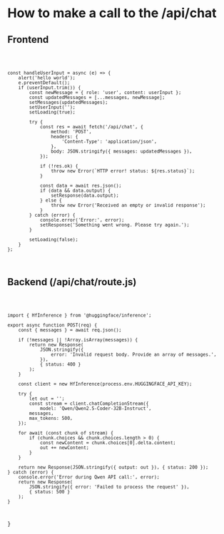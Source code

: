 # How to make a call to the /api/chat
## Frontend
<code>

    const handleUserInput = async (e) => {
        alert('hello world');
        e.preventDefault();
        if (userInput.trim()) {
            const newMessage = { role: 'user', content: userInput };
            const updatedMessages = [...messages, newMessage];
            setMessages(updatedMessages);
            setUserInput('');
            setLoading(true);

            try {
                const res = await fetch('/api/chat', {
                    method: 'POST',
                    headers: {
                        'Content-Type': 'application/json',
                    },
                    body: JSON.stringify({ messages: updatedMessages }),
                });

                if (!res.ok) {
                    throw new Error(`HTTP error! status: ${res.status}`);
                }

                const data = await res.json();
                if (data && data.output) {
                    setResponse(data.output);
                } else {
                    throw new Error('Received an empty or invalid response');
                }
            } catch (error) {
                console.error('Error:', error);
                setResponse('Something went wrong. Please try again.');
            }

            setLoading(false);
        }
    };

</code>

## Backend (/api/chat/route.js)

<code>

    import { HfInference } from '@huggingface/inference';

    export async function POST(req) {
        const { messages } = await req.json();

        if (!messages || !Array.isArray(messages)) {
            return new Response(
                JSON.stringify({
                    error: 'Invalid request body. Provide an array of messages.',
                }),
                { status: 400 }
            );
        }

        const client = new HfInference(process.env.HUGGINGFACE_API_KEY);

        try {
            let out = '';
            const stream = client.chatCompletionStream({
                model: 'Qwen/Qwen2.5-Coder-32B-Instruct',
            messages,
            max_tokens: 500,
        });

        for await (const chunk of stream) {
            if (chunk.choices && chunk.choices.length > 0) {
                const newContent = chunk.choices[0].delta.content;
                out += newContent;
            }
        }

        return new Response(JSON.stringify({ output: out }), { status: 200 });
    } catch (error) {
        console.error('Error during Qwen API call:', error);
        return new Response(
            JSON.stringify({ error: 'Failed to process the request' }),
            { status: 500 }
        );
    }
}

</code>